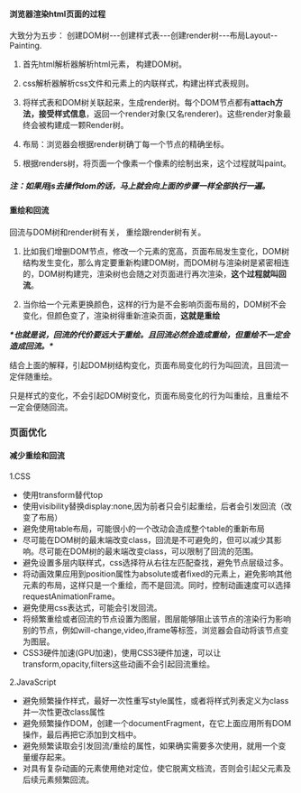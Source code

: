 #### 浏览器渲染html页面的过程

大致分为五步： 创建DOM树---创建样式表---创建render树---布局Layout--Painting.

1. 首先html解析器解析html元素， 构建DOM树。

2. css解析器解析css文件和元素上的内联样式，构建出样式表规则。

3. 将样式表和DOM树关联起来，生成render树。每个DOM节点都有**attach方法，接受样式信息**，返回一个render对象(又名renderer)。这些render对象最终会被构建成一颗Render树。

4. 布局：浏览器会根据render树确丁每一个节点的精确坐标。

5. 根据renders树，将页面一个像素一个像素的绘制出来，这个过程就叫paint。


##### 注：如果用js去操作dom的话，马上就会向上面的步骤一样全部执行一遍。



#### 重绘和回流

回流与DOM树和render树有关， 重绘跟render树有关。

1. 比如我们增删DOM节点，修改一个元素的宽高，页面布局发生变化，DOM树结构发生变化，那么肯定要重新构建DOM树，而DOM树与渲染树是紧密相连的，DOM树构建完，渲染树也会随之对页面进行再次渲染，**这个过程就叫回流**。

2. 当你给一个元素更换颜色，这样的行为是不会影响页面布局的，DOM树不会变化，但颜色变了，渲染树得重新渲染页面，**这就是重绘**

***\*也就是说，回流的代价要远大于重绘。且回流必然会造成重绘，但重绘不一定会造成回流。\****



结合上面的解释，引起DOM树结构变化，页面布局变化的行为叫回流，且回流一定伴随重绘。

只是样式的变化，不会引起DOM树变化，页面布局变化的行为叫重绘，且重绘不一定会便随回流。

### 页面优化

#### 减少重绘和回流

1.CSS

- 使用transform替代top
- 使用visibility替换display:none,因为前者只会引起重绘，后者会引发回流（改变了布局）
- 避免使用table布局，可能很小的一个改动会造成整个table的重新布局
- 尽可能在DOM树的最末端改变class，回流是不可避免的，但可以减少其影响。尽可能在DOM树的最末端改变class，可以限制了回流的范围。
- 避免设置多层内联样式，css选择符从右往左匹配查找，避免节点层级过多。
- 将动画效果应用到position属性为absolute或者fixed的元素上，避免影响其他元素的布局，这样只是一个重绘，而不是回流。同时，控制动画速度可以选择requestAnimationFrame。
- 避免使用css表达式，可能会引发回流。
- 将频繁重绘或者回流的节点设置为图层，图层能够阻止该节点的渲染行为影响别的节点，例如will-change,video,iframe等标签，浏览器会自动将该节点变为图层。
- CSS3硬件加速(GPU加速)，使用CSS3硬件加速，可以让transform,opacity,filters这些动画不会引起回流重绘。

2.JavaScript

- 避免频繁操作样式，最好一次性重写style属性，或者将样式列表定义为class并一次性更改class属性
- 避免频繁操作DOM，创建一个documentFragment，在它上面应用所有DOM操作，最后再把它添加到文档中。
- 避免频繁读取会引发回流/重绘的属性，如果确实需要多次使用，就用一个变量缓存起来。
- 对具有复杂动画的元素使用绝对定位，使它脱离文档流，否则会引起父元素及后续元素频繁回流。

